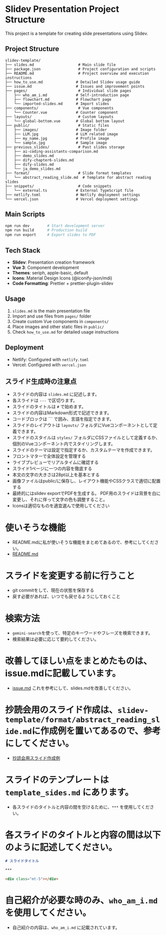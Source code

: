 # Slidev Presentation Project Structure

This project is a template for creating slide presentations using Slidev.

## Project Structure

```
slidev-template/
├── slides.md                    # Main slide file
├── package.json                 # Project configuration and scripts
├── README.md                    # Project overview and execution instructions
├── how_to_use.md               # Detailed Slidev usage guide
├── issue.md                    # Issues and improvement points
├── pages/                       # Individual slide pages
│   ├── who_am_i.md             # Self-introduction page
│   ├── flowchart.md            # Flowchart page
│   └── imported-slides.md      # Import slides
├── components/                  # Vue components
│   └── Counter.vue             # Counter component
├── layouts/                     # Custom layouts
│   └── global-bottom.vue       # Global bottom layout
├── public/                      # Static files
│   ├── images/                 # Image folder
│   ├── LLM.jpg                 # LLM related image
│   ├── my_name.jpg             # Profile image
│   └── sample.jpg              # Sample image
├── previous_slides/             # Past slides storage
│   ├── ai-coding-assistants-comparison.md
│   ├── demo_slides.md
│   ├── dify-chapter6-slides.md
│   ├── dify-slides.md
│   └── ja_demo_slides.md
├── format/                      # Slide format templates
│   └── abstract_reading_slide.md  # Template for abstract reading slides
├── snippets/                    # Code snippets
│   └── external.ts             # External TypeScript file
├── netlify.toml                # Netlify deployment settings
└── vercel.json                 # Vercel deployment settings
```

## Main Scripts

```bash
npm run dev        # Start development server
npm run build      # Production build
npm run export     # Export slides to PDF
```

## Tech Stack

- **Slidev**: Presentation creation framework
- **Vue 3**: Component development
- **Themes**: seriph, apple-basic, default
- **Icons**: Material Design Icons (@iconify-json/mdi)
- **Code Formatting**: Prettier + prettier-plugin-slidev

## Usage

1. `slides.md` is the main presentation file
2. Import and use files from `pages/` folder
3. Create custom Vue components in `components/`
4. Place images and other static files in `public/`
5. Check `how_to_use.md` for detailed usage instructions

## Deployment

- Netlify: Configured with `netlify.toml`
- Vercel: Configured with `vercel.json`

## スライド生成時の注意点
- スライドの内容は `slides.md` に記述します。
- 各スライドは `---` で区切ります。
- スライドのタイトルは `#` で始めます。
- スライドの内容はMarkdown形式で記述できます。
- コードブロックは ``` で囲み、言語を指定できます。
- スライドのレイアウトは `layouts/` フォルダにVueコンポーネントとして定義できます。
- スライドのスタイルは `styles/` フォルダにCSSファイルとして定義するか、個別のVueコンポーネント内でスタイリングします。
- スライドのテーマは設定で指定するか、カスタムテーマを作成できます。
- フロントマターで全体設定を管理する
- ライブプレビューでリアルタイムに確認する
- スライド1ページに一つの内容を徹底する
- 本文の文字の大きさは28pt以上を基本とする
- 画像ファイルはpublic/に保存し、レイアウト機能やCSSクラスで適切に配置する
- 最終的にはslidev exportでPDFを生成する。 PDF用のスライドは背景を白に変更し、それに伴って文字の色も調整すること。
- Iconsは適切なものを適宜選んで使用してください

# 使いそうな機能
- README.mdに私が使いそうな機能をまとめてあるので、参考にしてください。
- [README.md](README.md)

# スライドを変更する前に行うこと
- git commitをして、現在の状態を保存する
- 戻す必要があれば、いつでも戻せるようにしておくこと

# 検索方法
- `gemini-search`を使って、特定のキーワードやフレーズを検索できます。
- 検索結果は必要に応じて要約してください。

# 改善してほしい点をまとめたものは、issue.mdに記載しています。
- [issue.md](issue.md)
これを参考にして、slides.mdを改善してください。

# 抄読会用のスライド作成は、`slidev-template/format/abstract_reading_slide.md`に作成例を置いてあるので、参考にしてください。
- [抄読会用スライド作成例](format/abstract_reading_slide.md)

# スライドのテンプレートは `template_sides.md` にあります。
- 各スライドのタイトルと内容の間を空けるために、`***` を使用してください。

# 各スライドのタイトルと内容の間は以下のように記述してください。
```markdown
# スライドタイトル

***

<div class="mt-5"></div>
```

# 自己紹介が必要な時のみ、`who_am_i.md` を使用してください。
- 自己紹介の内容は、`who_am_i.md` に記載されています。
